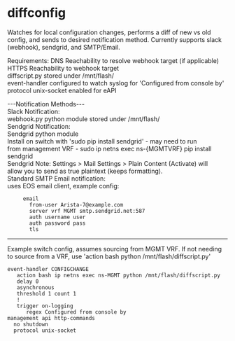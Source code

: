 # diffconfig
Watches for local configuration changes, performs a diff of new vs old config, and sends to desired notification method. Currently supports slack (webhook), sendgrid, and SMTP/Email.  

Requirements:
  DNS Reachability to resolve webhook target (if applicable)  
  HTTPS Reachability to webhook target  
  diffscript.py stored under /mnt/flash/  
  event-handler configured to watch syslog for 'Configured from console by'  
  protocol unix-socket enabled for eAPI  
  
---Notification Methods---  
Slack Notification:  
  webhook.py python module stored under /mnt/flash/  
Sendgrid Notification:  
  Sendgrid python module  
    Install on switch with 'sudo pip install sendgrid' - may need to run  
    from management VRF - sudo ip netns exec ns-{MGMTVRF} pip install sendgrid  
    Sendgrid Note: Settings > Mail Settings > Plain Content (Activate) will  
      allow you to send as true plaintext (keeps formatting).  
Standard SMTP Email notification:  
  uses EOS email client, example config:  
```
     email
       from-user Arista-7@example.com
       server vrf MGMT smtp.sendgrid.net:587
       auth username user
       auth password pass
       tls
```
---------------------------  
Example switch config, assumes sourcing from MGMT VRF. If not needing  
to source from a VRF, use 'action bash python /mnt/flash/diffscript.py'  
```
event-handler CONFIGCHANGE
   action bash ip netns exec ns-MGMT python /mnt/flash/diffscript.py
   delay 0
   asynchronous
   threshold 1 count 1
   !
   trigger on-logging
      regex Configured from console by
management api http-commands
  no shutdown
  protocol unix-socket
```
